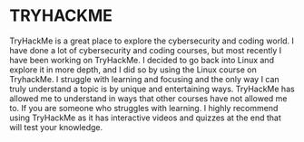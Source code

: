 # TRYHACKME
TryHackMe is a great place to explore the cybersecurity and coding world.
I have done a lot of cybersecurity and coding courses, but most recently I have been working on TryHackMe. I decided to go back into Linux and explore it in more depth, and I did so by using the Linux course on TryhackMe. I struggle with learning and focusing and the only way I can truly understand a topic is by unique and entertaining ways. TryHackMe has allowed me to understand in ways that other courses have not allowed me to. If you are someone who struggles with learning. I highly recommend using TryHackMe as it has interactive videos and quizzes at the end that will test your knowledge. 
